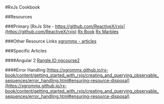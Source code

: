 #RxJs Cookbook

##Resources

###Primary
[RxJs Site - https://github.com/ReactiveX/rxjs](https://github.com/ReactiveX/rxjs)
[Rx Book](http://xgrommx.github.io/rx-book/)
[Rx Marbles](http://rxmarbles.com/)


###Other Resource Links
[xgrommx - articles](http://xgrommx.github.io/rx-book/content/resources/articles/index.html#rx)

###Specific Articles

####Angular 2
[Rangle.IO ngcourse2](https://github.com/rangle/ngCourse2)

####Error Handling
[https://xgrommx.github.io/rx-book/content/getting_started_with_rxjs/creating_and_querying_observable_sequences/error_handling.html#ensuring-resource-disposal](https://xgrommx.github.io/rx-book/content/getting_started_with_rxjs/creating_and_querying_observable_sequences/error_handling.html#ensuring-resource-disposal)